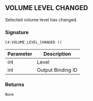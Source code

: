 ## VOLUME LEVEL CHANGED

Selected volume level has changed.


### Signature

`C4:VOLUME_LEVEL_CHANGED ()`


| Parameter | Description |
| --- | --- |
| int | Level |
| int | Output Binding ID |


### Returns

`None`